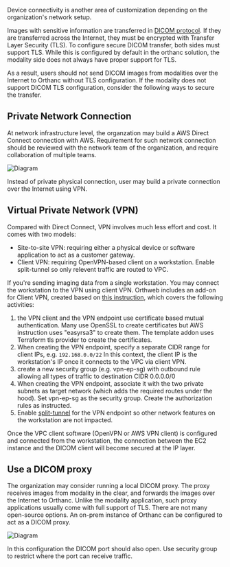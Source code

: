Device connectivity is another area of customization depending on the organization's network setup. 

Images with sensitive information are transferred in [DICOM protocol](https://dicom.nema.org/medical/dicom/current/output/chtml/part08/PS3.8.html). If they are transferred across the Internet, they must be encrypted with Transfer Layer Security (TLS). To configure secure DICOM transfer, both sides must support TLS. While this is configured by default in the orthanc solution, the modality side does not always have proper support for TLS.

As a result, users should not send DICOM images from modalities over the Internet to Orthanc without TLS configuration. If the modality does not support DICOM TLS configuration, consider the following ways to secure the transfer.

## Private Network Connection
At network infrastructure level, the organzation may build a AWS Direct Connect connection with AWS. Requirement for such network connection should be reviewed with the network team of the organization, and require collaboration of multiple teams.

  ![Diagram](../assets/images/private-connection.png)

Instead of private physical connection, user may build a private connection over the Internet using VPN.

## Virtual Private Network (VPN)
Compared with Direct Connect, VPN involves much less effort and cost. It comes with two models:

* Site-to-site VPN: requiring either a physical device or software application to act as a customer gateway. 
* Client VPN: requiring OpenVPN-based client on a workstation. Enable split-tunnel so only relevent traffic are routed to VPC.

If you're sending imaging data from a single workstation. You may connect the workstation to the VPN using client VPN. Orthweb includes an add-on for Client VPN, created based on [this instruction](https://docs.aws.amazon.com/vpn/latest/clientvpn-admin/cvpn-getting-started.html), which covers the following activities:

1. the VPN client and the VPN endpoint use certificate based mutual authentication. Many use OpenSSL to create certificates but AWS instruction uses "easyrsa3" to create them. The template addon uses Terraform tls provider to create the certificates.
2. When creating the VPN endpoint, specify a separate CIDR range for client IPs, e.g. `192.168.0.0/22` In this context, the client IP is the workstation's IP once it connects to the VPC via client VPN.
3. create a new security group (e.g. vpn-ep-sg) with outbound rule allowing all types of traffic to destination CIDR 0.0.0.0/0
4. When creating the VPN endpoint, associate it with the two private subnets as target network (which adds the required routes under the hood). Set vpn-ep-sg as the security group. Create the authorization rules as instructed.
5. Enable [split-tunnel](https://docs.aws.amazon.com/vpn/latest/clientvpn-admin/split-tunnel-vpn.html) for the VPN endpoint so other network features on the workstation are not impacted.

Once the VPC client software (OpenVPN or AWS VPN client) is configured and connected from the workstation, the connection between the EC2 instance and the DICOM client will become secured at the IP layer.

## Use a DICOM proxy
The organization may consider running a local DICOM proxy. The proxy receives images from modality in the clear, and forwards the images over the Internet to Orthanc. Unlike the modality application, such proxy applications usually come with full support of TLS. There are not many open-source options. An on-prem instance of Orthanc can be configured to act as a DICOM proxy.

  ![Diagram](../assets/images/dicom-proxy.png)

In this configuration the DICOM port should also open. Use security group to restrict where the port can receive traffic.